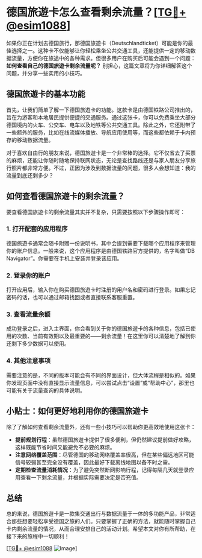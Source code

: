 # 德国旅遊卡怎么查看剩余流量？[[TG💪+ @esim1088](https://t.me/s/esim1088)]

如果你正在计划去德国旅行，那德国旅遊卡（Deutschlandticket）可能是你的最佳选择之一。这种卡不仅能够让你轻松乘坐公共交通工具，还能提供一定的移动数据流量，方便你在旅途中的各种需求。但很多用户在购买后可能会遇到一个问题：**如何查看自己的德国旅遊卡剩余流量呢？** 别担心，这篇文章将为你详细解答这个问题，并分享一些实用的小技巧。

## 德国旅遊卡的基本功能

首先，让我们简单了解一下德国旅遊卡的功能。这款卡是由德国铁路公司推出的，旨在为游客和本地居民提供便捷的交通服务。通过这张卡，你可以免费乘坐大部分德国境内的火车、公交车、电车以及地铁等公共交通工具。除此之外，它还附带了一些额外的服务，比如在线流媒体播放、导航应用使用等，而这些都依赖于卡内预存的移动数据流量。

对于喜欢自由行的朋友来说，德国旅遊卡是一个非常棒的选择。它不仅省去了买票的麻烦，还能让你随时随地保持联网状态，无论是查找路线还是与家人朋友分享旅行照片都非常方便。不过，正因为涉及到数据流量的问题，很多人会想知道：我的流量到底还剩多少？

## 如何查看德国旅遊卡的剩余流量？

要查看德国旅遊卡的剩余流量其实并不复杂，只需要按照以下步骤操作即可：

### 1. 打开配套的应用程序

德国旅遊卡通常会随卡附赠一份说明书，其中会提到需要下载哪个应用程序来管理你的账户信息。一般来说，这个应用程序是由德国铁路官方提供的，名字叫做“DB Navigator”。你需要在手机上安装并登录该应用。

### 2. 登录你的账户

打开应用后，输入你在购买德国旅遊卡时注册的用户名和密码进行登录。如果忘记密码的话，也可以通过邮箱找回或者直接联系客服重置。

### 3. 查看流量余额

成功登录之后，进入主界面，你会看到关于你的德国旅遊卡的各种信息，包括已使用的次数、当前有效期以及最重要的——剩余流量！在这里你可以清楚地了解到你还剩下多少数据可以使用。

### 4. 其他注意事项

需要注意的是，不同的版本可能会有不同的界面设计，但大体流程是相似的。如果你发现页面中没有直接显示流量信息，可以尝试点击“设置”或“帮助中心”，那里也可能有关于流量查询的具体说明。

## 小贴士：如何更好地利用你的德国旅遊卡

除了了解如何查看剩余流量外，还有一些小技巧可以帮助你更高效地使用这张卡：

- **提前规划行程**：虽然德国旅遊卡提供了很多便利，但仍然建议提前做好攻略，这样既能节省时间又能避免不必要的麻烦。
- **注意网络覆盖范围**：尽管德国的移动网络覆盖率很高，但在某些偏远地区可能信号较弱甚至完全没有覆盖，因此最好下载离线地图以备不时之需。
- **定期检查流量消耗情况**：为了避免突然断网影响行程，记得每隔几天就登录应用查看一下剩余流量，并根据实际需要决定是否充值。

## 总结

总的来说，德国旅遊卡是一款集交通出行与数据流量于一体的多功能产品，非常适合那些想要轻松享受德国之旅的人们。只要掌握了正确的方法，就能随时掌握自己卡内剩余流量的情况，从而合理安排自己的活动计划。希望本文对你有所帮助，在接下来的旅程中一切顺利！

[[TG💪+ @esim1088](https://t.me/s/esim1088) ![Image](https://i.postimg.cc/4NQfJmqS/Snipaste-2025-05-13-00-14-12.png)]